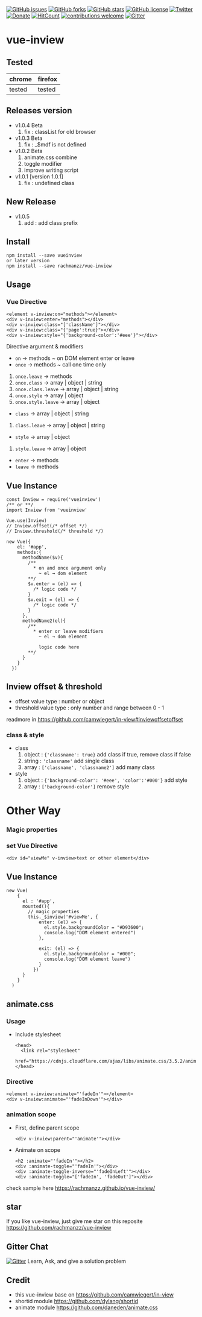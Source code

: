 [![GitHub issues](https://img.shields.io/github/issues/rachmanzz/vue-inview.svg)](https://github.com/rachmanzz/vue-inview/issues)
[![GitHub forks](https://img.shields.io/github/forks/rachmanzz/vue-inview.svg)](https://github.com/rachmanzz/vue-inview/network)
[![GitHub stars](https://img.shields.io/github/stars/rachmanzz/vue-inview.svg)](https://github.com/rachmanzz/vue-inview/stargazers)
[![GitHub license](https://img.shields.io/badge/license-MIT-blue.svg)](https://raw.githubusercontent.com/rachmanzz/vue-inview/master/LICENSE)
[![Twitter](https://img.shields.io/twitter/url/https/github.com/rachmanzz/vue-inview.svg?style=social)](https://twitter.com/intent/tweet?text=Wow:&url=%5Bobject%20Object%5D)
[![Donate](https://img.shields.io/badge/Donate-PayPal-green.svg)](https://www.paypal.com/cgi-bin/webscr?cmd=_s-xclick&hosted_button_id=BLM5UBTEQKJXA)
[![HitCount](http://hits.dwyl.io/rachmanzz/rachmanzz/vue-inview.svg)](http://hits.dwyl.io/rachmanzz/rachmanzz/vue-inview)
[![contributions welcome](https://img.shields.io/badge/contributions-welcome-brightgreen.svg?style=flat)](https://github.com/rachmanzz/vue-inview/issues)
[![Gitter](https://img.shields.io/gitter/room/nwjs/nw.js.svg)](https://gitter.im/vue-inview/)
# vue-inview

## Tested

|chrome|firefox|
|------|-------|
|tested|tested|

## Releases version
- v1.0.4 Beta
  1. fix : classList for old browser
- v1.0.3 Beta
  1. fix : _$mdf is not defined
- v1.0.2 Beta
  1. animate.css combine
  2. toggle modifier
  3. improve writing script
- v1.0.1 [version 1.0.1]
  1. fix : undefined class

## New Release
- v1.0.5
  1. add : add class prefix

## Install

    npm install --save vueinview
    or later version
    npm install --save rachmanzz/vue-inview


## Usage
### Vue Directive

    <element v-inview:on="methods"></element>
    <div v-inview:enter="methods"></div>
    <div v-inview:class="['className']"></div>
    <div v-inview:class="{'page':true}"></div>
    <div v-inview:style="{'background-color':'#eee'}"></div>

Directive argument & modifiers
- `on` → methods ~ on DOM element enter or leave
- `once` → methods ~ call one time only
 1. `once.leave` → methods
 2. `once.class` → array | object | string
 3. `once.class.leave` → array | object | string
 4. `once.style` → array | object
 5. `once.style.leave` → array | object
- `class` → array | object | string
 1. `class.leave` → array | object | string
- `style` → array | object
 1. `style.leave` → array | object
- `enter` → methods
- `leave` → methods

## Vue Instance

    const Inview = require('vueinview')
    /** or **/
    import Inview from 'vueinview'

    Vue.use(Inview)
    // Inview.offset(/* offset */)
    // Inview.threshold(/* threshold */)

    new Vue({
        el: '#app',
        methods:{
          methodName($v){
            /**
              * on and once argument only
                ~ el → dom element
            **/
            $v.enter = (el) => {
              /* logic code */
            }
            $v.exit = (el) => {
              /* logic code */
            }
          },
          methodName2(el){
            /**
              * enter or leave modifiers
                ~ el → dom element

                logic code here
            **/
          }
        }
      })

## Inview offset & threshold
  - offset
    value type : number or object
  - threshold
    value type : only number and range between 0 - 1

readmore in https://github.com/camwiegert/in-view#inviewoffsetoffset

### class & style
  - class
    1. object : `{'classname': true}` add class if true, remove class if false
    2. string : `'classname'` add single class
    3. array : `['classname', 'classname2']` add many class
  - style
    1. object : `{'background-color': '#eee', 'color':'#000'}` add style
    2. array : `['background-color']` remove style



# Other Way
### Magic properties    
### set Vue Directive

    <div id="viewMe" v-inview>text or other element</div>

## Vue Instance

    new Vue(
        {
          el : '#app',
          mounted(){
            // magic properties
            this._$inview('#viewMe', {
                enter: (el) => {
                  el.style.backgroundColor = "#D93600";
                  console.log("DOM element entered")
                },

                exit: (el) => {
                  el.style.backgroundColor = "#000";
                  console.log("DOM element leave")
                }
              })
          }
        }
      )


## animate.css

### Usage
- Include stylesheet


      <head>
        <link rel="stylesheet"
        href="https://cdnjs.cloudflare.com/ajax/libs/animate.css/3.5.2/animate.min.css">
      </head>


### Directive

    <element v-inview:animate="'fadeIn'"></element>
    <div v-inview:animate="'fadeInDown'"></div>
### animation scope

  - First, define parent scope


        <div v-inview:parent="'animate'"></div>

  - Animate on scope


        <h2 :animate="'fadeIn'"></h2>
        <div :animate-toggle="'fadeIn'"></div>
        <div :animate-toggle-inverse="'fadeInLeft'"></div>
        <div :animate-toggle="['fadeIn', 'fadeOut']"></div>

  check sample here https://rachmanzz.github.io/vue-inview/

## star
If you like vue-inview, just give me star on this reposite https://github.com/rachmanzz/vue-inview

## Gitter Chat
[![Gitter](https://img.shields.io/gitter/room/nwjs/nw.js.svg)](https://gitter.im/vue-inview/)
Learn, Ask, and give a solution problem

## Credit
- this vue-inview base on https://github.com/camwiegert/in-view
- shortid module https://github.com/dylang/shortid
- animate module https://github.com/daneden/animate.css
